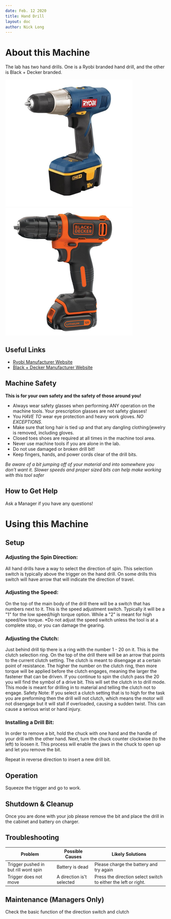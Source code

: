 ```yaml
---
date: Feb. 12 2020
title: Hand Drill
layout: doc
author: Nick Long
---
```


# About this Machine
The lab has two hand drills. One is a Ryobi branded hand drill, and the other is Black + Decker branded.

<img src="/doc/equip/shop/img/ryobiHandDrill.jpg" width="400">
<img src="/doc/equip/shop/img/blackDeckerHandDrill.jpg" width="400">

## Useful Links
- [Ryobi Manufacturer Website](https://www.ryobitools.com/power-tools)
- [Black + Decker Manufacturer Website](https://www.blackanddecker.com/products/power-tools/portable-power-tools/drills/params/1/12/newest/-/-/-/-/-/-/-)

## Machine Safety
**This is for your own safety and the safety of those around you!**
- Always wear safety glasses when performing ANY operation on the machine tools. Your prescription glasses are not safety glasses!
- You *HAVE TO* wear eye protection and heavy work gloves. *NO EXCEPTIONS.*
- Make sure that long hair is tied up and that any dangling clothing/jewelry is removed, including gloves.
- Closed toes shoes are required at all times in the machine tool area.
- Never use machine tools if you are alone in the lab.
- Do not use damaged or broken drill bit! 
- Keep fingers, hands, and power cords clear of the drill bits. 

*Be aware of a bit jumping off of your material and into somewhere you don't want it. Slower speeds and proper sized bits can help make working with this tool safer*

## How to Get Help
Ask a Manager if you have any questions!

# Using this Machine

## Setup
### Adjusting the Spin Direction:
All hand drills have a way to select the direction of spin. This selection switch is typically above the trigger on the hand drill. On some drills this switch will have arrow that will indicate the direction of travel.

### Adjusting the Speed:
On the top of the main body of the drill there will be a switch that has numbers next to it. This is the speed adjustment switch. Typically it will be a "1" for the low speed/high torque option. While a "2" is meant for high speed/low torque. *Do not adjust the speed switch unless the tool is at a complete stop, or you can damage the gearing.

### Adjusting the Clutch:
Just behind drill tip there is a ring with the number 1 - 20 on it. This is the clutch selection ring. On the top of the drill there will be an arrow that points to the current clutch setting. The clutch is meant to disengage at a certain point of resistance. The higher the number on the clutch ring, then more torque will be applied before the clutch engages, meaning the larger the fastener that can be driven. 
If you continue to spin the clutch pass the 20 you will find the symbol of a drive bit. This will set the clutch in to drill mode. This mode is meant for drilling in to material and telling the clutch not to engage. 
Safety Note: If you select a clutch setting that is to high for the task you are preforming then the drill will not clutch, which means the motor will not disengage but it will stall if overloaded, causing a sudden twist. This can cause a serious wrist or hand injury.

### Installing a Drill Bit:
In order to remove a bit, hold the chuck with one hand and the handle of your drill with the other hand. Next, turn the chuck counter clockwise (to the left) to loosen it. This process will enable the jaws in the chuck to open up and let you remove the bit.

Repeat in reverse direction to insert a new drill bit.

## Operation 
Squeeze the trigger and go to work.

## Shutdown & Cleanup
Once you are done with your job please remove the bit and place the drill in the cabinet and battery on charger. 

## Troubleshooting
| Problem | Possible Causes | Likely Solutions |
|---------|-----------------|------------------|
| Trigger pushed in but rill wont spin | Battery is dead | Please charge the battery and try again |
| Trigger does not move | A direction is't selected | Press the direction select switch to either the left or right.

## Maintenance (Managers Only)
Check the basic function of the direction switch and clutch
